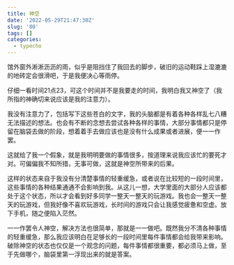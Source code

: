 ```yaml
---
title: 神空
date: '2022-05-29T21:47:30Z'
slug: '80'
tags: []
categories:
  - typecho
---
```

馆外窗外淅淅沥沥的雨，似乎是阻挡住了我回去的脚步，破旧的运动鞋踩上湿漉漉的地砖定会很滑吧，于是我便决心等雨停。

仔细一看时间21点23，可这个时间并不是我要走的时间，我明白我又神空了（我所指的神确切来说应该是我的注意力）。

我没有注意力了，包括写下这些苍白的文字，我的头脑都是有着各种各样乱七八糟无法描述的想法。也会有不断的念想去尝试各种各样的事情，大部分事情都只是停留在脑袋去做的阶段，想着着手去做应该也是没有什么成果或者进展，便一一作罢。

这就给了我一个假象，就是我明明要做的事情很多，按道理来说我应该忙的要死才对。可偏偏我不知所措，无事可做，这就是神空所带来的后果。

这样的状态来自于我没有分清楚事情的轻重缓急，或者说在比较短的一段时间里，这些事情的各种结果通通不会影响到我。从这儿一想，大学里面的大部分人应该都处于这个状态，所以才会看到好多同学一整天一整天的玩游戏。我也会一整天一整天的玩游戏，但我好像不喜欢玩游戏，长时间的游戏只会让我感觉疲惫和空虚。放下手机，随之便陷入茫然。

一一作罢令人神空，解决方法也很简单，那就是一一做吧。既然我分不清各种事情的轻重缓急，那么我应该明白在足够长的一段时间里每件事情都会给我带来影响。破除神空的状态也仅仅是一个观念的问题，每件事情都很重要，都必须马上做，至于先做哪个，脑袋里第一浮现出来的就是答案。
